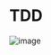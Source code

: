 # TDD
![image](https://github.com/shota-hope/tdd/assets/74855190/6e909891-25ec-49c0-93bc-2d735c1849ae)
